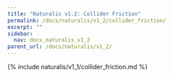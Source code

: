 ```yaml
---
title: "Naturalis v1.2: Collider Friction"
permalink: /docs/naturalis/v1_2/collider_friction/
excerpt: ""
sidebar:
  nav: docs_naturalis_v1_2
parent_url: /docs/naturalis/v1_2/
---
```


{% include naturalis/v1_1/collider_friction.md %}
